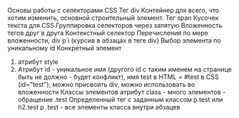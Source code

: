Основы работы с селекторами CSS
Тег div
Контейнер для всего, что хотим изменить, основной строительный элемент.
Тег span
Кусочек текста для CSS
Группировка селекторов через запятую
Вложенность тегов друг в друга
Контекстный селектор
Перечисления по мере вложенности, div p i (курсив в абзацах в теге div)
Выбор элемента по уникальному id
Конкретный элемент
1) атрибут style
2) Атрибут id - уникальное имя (другого id с таким именем на странице быть не
должно - будет конфликт), имя test в HTML = #test в CSS (id="test"), можно
присвоить div, можно использовать во вложенности
Классы элементов
атрибут class - много элементов - обращение .test
Определенный тег с заданным классом
p.test или h2.test
p .test - все элементы класса внутри абзацев
